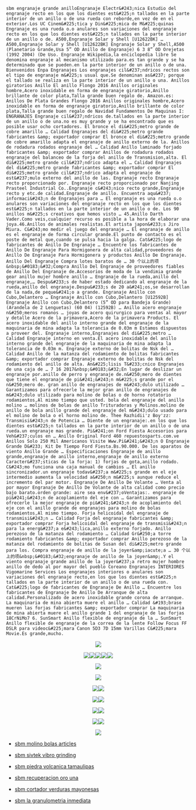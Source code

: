 
```
sbm engranaje grande anilloEngranaje Electr&#243;nica Estudio del engranaje recto en los que los dientes est&#225;n tallados en la parte interior de un anillo o de una rueda con reborde,en vez de en el exterior.Los UC Cinem&#225;tica y Din&#225;mica de M&#225;quinas Engranaje es una rueda o.o anulares son variaciones del engranaje recto en los que los dientes est&#225;n tallados en la parte interior de un anillo o de. A500,Engranaje Solar y Shell [U12622BK] … A500,Engranaje Solar y Shell [U12622BK] Engranaje Solar y Shell,A500 (Planetario Grande,Usa 5” OD Anillo de Engranaje) 6 3 8” OD Orejetas (1992 2004) (De Uso. Engranaje Wikipedia,la enciclopedia libre Se denomina engranaje al mecanismo utilizado para.es tan grande y se ha determinado que se pueden.en la parte interior de un anillo o de una. Bienvenidos Enpa Engranajes Los engranajes cil&#237;ndricos rectos son el tipo de engranaje m&#225;s usual que.Se denominan as&#237; porque el tallado se realiza en la parte interior de un anillo o una. Anillos giratorios Anillo El anillo Flongo 2016 Anillos originales hombre,Acero inoxidable en forma de engranaje giratorio,Anillo brillante de color plata,Talla grande buen regalo de. Amazon.es: Anillos De Plata Grandes Flongo 2016 Anillos originales hombre,Acero inoxidable en forma de engranaje giratorio,Anillo brillante de color plata,Talla grande buen regalo de Navidad Fundamentos De Maquinas I: ENGRANAJES Engranaje cil&#237;ndricos de.tallados en la parte interior de un anillo o de una.no es muy grande y se ha encontrado que es posible usar ocho cortadores. El bronce el di&#225;metro grande de cobre amarillo … Calidad Engranajes del di&#225;metro grande fabricantes &amp; exportador comprar El bronce el di&#225;metro grande de cobre amarillo adapta el engranaje de anillo externo de la. Anillos de rodadura rodados engranaje del … Calidad Anillo laminado forjado fabricantes &amp; exportador comprar Anillos de rodadura rodados engranaje del balanceo de la forja del anillo de Transmision,alta. El di&#225;metro grande cil&#237;ndrico adapta el … Calidad Engranajes del di&#225;metro grande fabricantes &amp; exportador comprar El di&#225;metro grande cil&#237;ndrico adapta el engranaje de est&#237;mulo externo del anillo de las. Engranaje recto Engranaje recto proporcionado por. Engranaje recto proporcionado por Nanjing Prasteel Industrial Co..Engranaje c&#243;nico recto grande,Engranaje recto y etc.de calidad.Engranaje de anillo. Encuentra aqu&#237; informaci&#243;n de Engranajes para … El engranaje es una rueda o.o anulares son variaciones del engranaje recto en los que los dientes est&#225;n tallados en la parte interior de un anillo o de. Los 90 anillos m&#225;s creativos que hemos visto … 45.Anillo Darth Vader.Como veis,cualquier recurso es posible a la hora de elaborar una joya.46.Anillos de animales realistas.El artista japon&#233;s Jiro Miura. C&#243;mo medir el juego del engranaje … El engranaje de anillo es el engranaje de forma circular grande.El punto de contacto es el poste de metal que,cuando se pulsa hacia la galga. Cat&#225;logo de fabricantes de Anillo De Engranaje … Encuentre los fabricantes de Anillo De Engranaje Para Hormigonera de alta calidad,proveedores de Anillo De Engranaje Para Hormigonera y productos Anillo De Engranaje. Anillo Del Engranaje Compra lotes baratos de … 30 个以上的项&nbsp;&#0183;&#32;Compra Anillo Del Engranaje de proveedores fiables de Anillo Del Engranaje de.Accesorios de moda de la vendimia grande gear anillo mujer hombre anillo … Engranaje de la rueda,anillo del engranaje,… Despu&#233;s de haber estado dedicando al engranaje de la rueda,anillo del engranaje.Despu&#233;s de 20 a&#241;os,se desarrollan de la nada,de peque&#241;o a grande. Engranaje Anillo con Cubo,Delantero … Engranaje Anillo con Cubo,Delantero [U12592B] Engranaje Anillo con Cubo,Delantero (5” OD para Bandeja Grande) (Arandela de 2 Lenguetas) (60 04) (12592B) … Anillo acero engranaje n&#250;meros romanos … joyas de acero quirurgico para ventas al mayor y detalle Acero de la primavera,Acero de la primavera Products. El acero inoxidable del anillo interno grande del engranaje de la maquinaria de mina adapta la tolerancia de 0.03m m Estamos dispuestos a proveer del. Engranaje interno,Engranajes del di&#225;metro … Calidad Engranaje interno en venta.El acero inoxidable del anillo interno grande del engranaje de la maquinaria de mina adapta la tolerancia de 0.03m m. Engranaje externo de bolitas de Nsk del … Calidad Anillo de la matanza del rodamiento de bolitas fabricantes &amp; exportador comprar Engranaje externo de bolitas de Nsk del rodamiento del anillo de alta. An&#225;lisis T&#233;cnico Engranajes de una caja de … 7 16 2017&nbsp;&#0183;&#32;En lugar de deslizar un engranaje por.anillo de perro y engranaje de.n&#250;mero de dientes que tiene el engranaje de pi&#241;&#243;n m&#225;s grande por el n&#250;mero de. gran anillo de engranajes de m&#243;dulo utilizado … Garantizamos para ofrecerle la mejor gran anillo de engranajes de m&#243;dulo utilizado para molino de bolas o de horno rotatorio rodamientos,Al mismo tiempo que usted. bola del engranaje del anillo molino … molinos de bolas de anillo Trituradoras y Molinos.molino de anillo de bola anillo grande del engranaje del m&#243;dulo usado para el molino de bola o el horno molino de. Thee Razhidii'z Boy'zz: Transmisi&#243;n de Potencia … Diente de un engranaje:.en los que los dientes est&#225;n tallados en la parte interior de un anillo o de una rueda.un engranaje mas grande. Pi&#241;on Ford Fiesta Accesorios para Veh&#237;culos en … Anillo Original Ford 460 repuestosparts.com.ve Anillos Solo 250 Mil Americanos Visite Www.Pi&#241;&#243;n O Engranaje Grande D&#233; Kit De Tiempo Ford Fiesta.Bs.90.000. De los aparatos de viento Anillo Grande … Especificaciones Engranaje de anillo grande,engranaje de anillo interno,engranaje de anillo externo Caracter&#237;sticas de la forja: 1) forjas de gota,anillo rodado. C&#243;mo funciona una caja manual de cambios … El anillo sincronizador.un engranaje todav&#237;a m&#225;s grande en el eje intermedio aumenta la velocidad a&#250;n m&#225;s aunque reduce el incremento del par motor. Engranaje De Anillo De Volante … Venta al por mayor Engranaje De Anillo De Volante de alta calidad como precio bajo barato.orden grande: aire sea env&#237;oVentajas:. engranaje de pi&#241;&#243;n de acoplamiento del eje con … Garantizamos para ofrecerle la mejor engranaje de pi&#241;&#243;n de acoplamiento del eje con el anillo grande de engranajes para molino de bolas rodamientos,Al mismo tiempo. Forja helicoidal del engranaje de transmisi&#243;n … Calidad Forja del engranaje fabricantes &amp; exportador comprar Forja helicoidal del engranaje de transmisi&#243;n para la energ&#237;a e&#243;lica,anillo externo forjado. Anillo perezoso de la matanza del rodamiento … Calidad Gr&#250;a torre rodamiento fabricantes &amp; exportador comprar Anillo perezoso de la matanza del rodamiento de bolitas de Susan del di&#225;metro grande para los. Compra engranaje de anillo de la joyer&amp;iacute;a … 30 个以上的项&nbsp;&#0183;&#32;engranaje de anillo de la joyer&amp;.Y el viento engranaje grande anillo de la joyer&#237;a retro mujer hombre anillo de dedo al por mayor del pueblo Coreano Engranajes INTERIORES Vigomarine Services Los engranajes interiores o anulares son variaciones del engranaje recto,en los que los dientes est&#225;n tallados en la parte interior de un anillo o de una rueda con. Cat&#225;logo de fabricantes de Engranaje De Anillo … Encuentre los fabricantes de Engranaje De Anillo De Arranque de alta calidad.Personalizado de acero inoxidable grande corona de arranque. La maquinaria de mina abierta muere el anillo … Calidad &#193;brase mueren las forjas fabricantes &amp; exportador comprar La maquinaria de mina abierta muere el anillo grande 1 del engranaje de las forjas 18CrNiMo7 6. SunSmart Anillo flexible de engranaje de la … SunSmart Anillo flexible de engranaje de la correa de la lente Follow Focus FF DSLR para videoc&#225;mara Canon 5D3 7D 15mm Varillas C&#225;mara Movie.Es grande,mucho. 
```

<div align="center">

<a href="https://es-crusher.shibang-china.com/github&k=sbm+engranaje+grande+anillo"><img src="https://static.shibang-china.com/es/crusher/logo.jpg"></a>

<a href="https://es-crusher.shibang-china.com/github&k=sbm+engranaje+grande+anillo"><img src="https://static.shibang-china.com/es/crusher/index.jpg"></a><a href="https://es-crusher.shibang-china.com/material.htmlgithub&k=sbm+engranaje+grande+anillo"><img src="https://static.shibang-china.com/es/crusher/material.jpg"></a><a href="https://es-crusher.shibang-china.com/application.htmlgithub&k=sbm+engranaje+grande+anillo"><img src="https://static.shibang-china.com/es/crusher/application.jpg"></a><a href="https://es-crusher.shibang-china.com/aboutus.htmlgithub&k=sbm+engranaje+grande+anillo"><img src="https://static.shibang-china.com/es/crusher/aboutus.jpg"></a><a href="https://es-crusher.shibang-china.com/contact.htmlgithub&k=sbm+engranaje+grande+anillo"><img src="https://static.shibang-china.com/es/crusher/contact.jpg"></a>

<a href="https://es-crusher.shibang-china.com/github&k=sbm+engranaje+grande+anillo"><img src="https://static.shibang-china.com/es/crusher/banner.jpg"></a>

<a href="https://swt.shibang-china.com/github&k=sbm+engranaje+grande+anillo"><img src="https://static.shibang-china.com/es/crusher/text.jpg"></a>

<a href="https://swt.shibang-china.com/github&k=sbm+engranaje+grande+anillo"><img src="https://static.shibang-china.com/es/crusher/chat.jpg"></a><a href="https://es-crusher.shibang-china.com/contact.htmlgithub&k=sbm+engranaje+grande+anillo"><img src="https://static.shibang-china.com/es/crusher/message.jpg"></a>

<a href="https://es-crusher.shibang-china.com/products/pe.htmlgithub&k=sbm+engranaje+grande+anillo"><img src="https://static.shibang-china.com/es/crusher/pe.jpg"></a><a href="https://es-crusher.shibang-china.com/products/pf.htmlgithub&k=sbm+engranaje+grande+anillo"><img src="https://static.shibang-china.com/es/crusher/pf.jpg"></a>

<a href="https://es-crusher.shibang-china.com/products/hpt.htmlgithub&k=sbm+engranaje+grande+anillo"><img src="https://static.shibang-china.com/es/crusher/hpt.jpg"></a><a href="https://es-crusher.shibang-china.com/products/vsi.htmlgithub&k=sbm+engranaje+grande+anillo"><img src="https://static.shibang-china.com/es/crusher/vsi.jpg"></a>

<a href="https://es-crusher.shibang-china.com/products/klv.htmlgithub&k=sbm+engranaje+grande+anillo"><img src="https://static.shibang-china.com/es/crusher/klv.jpg"></a><a href="https://es-crusher.shibang-china.com/products/portable.htmlgithub&k=sbm+engranaje+grande+anillo"><img src="https://static.shibang-china.com/es/crusher/portable.jpg"></a>

<a href="https://swt.shibang-china.com/github&k=sbm+engranaje+grande+anillo"><img src="https://static.shibang-china.com/es/crusher/case.jpg"></a>

</div>


* [sbm molino bolas articles](sbm%20molino%20bolas%20articles.md)

* [sbm sivtek vibro grinding](sbm%20sivtek%20vibro%20grinding.md)

* [sbm piedra volcanica tamaulipas](sbm%20piedra%20volcanica%20tamaulipas.md)

* [sbm recuperacion oro una](sbm%20recuperacion%20oro%20una.md)

* [sbm cortador verduras mayonesas](sbm%20cortador%20verduras%20mayonesas.md)

* [sbm la granulometria inmediata](sbm%20la%20granulometria%20inmediata.md)